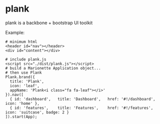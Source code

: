plank
=====

plank is a backbone + bootstrap UI toolkit

Example:

    # minimum html
    <header id="nav"></header>
    <div id="content"></div>

    # include plank.js
    <script src="./dist/plank.js"></script>
    # build a Marionette Application object...
    # then use Plank
    Plank.brand({
      title: 'Plank',
      icon: 'leaf',
      appName: 'Plank<i class="fa fa-leaf"></i>'
    }).nav([
      { id: 'dashboard',   title: 'Dashboard',   href: '#!/dashboard', icon: 'home' },
      { id: 'features',    title: 'Features',    href: '#!/features',  icon: 'suitcase', badge: 2 }  
    ]).start(App);
